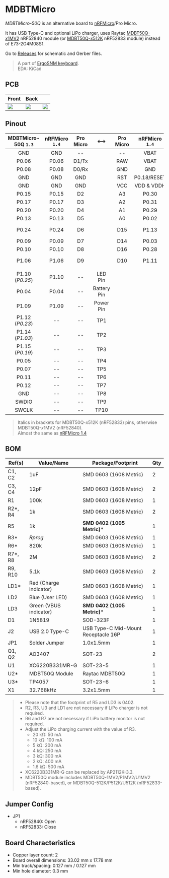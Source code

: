 # MDBTMicro
*MDBTMicro-50Q* is an alternative board to [nRFMicro](https://github.com/joric/nrfmicro)/Pro Micro.

It has USB Type-C and optional LiPo charger, uses Raytac [MDBT50Q-*x*1MV2](https://www.raytac.com/product/ins.php?index_id=24) nRF52840 module (or [MDBT50Q-*x*512K](https://www.raytac.com/product/ins.php?index_id=95) nRF52833 module) instead of E73-2G4M08S1.

Go to [Releases](https://github.com/ziteh/mdbt-micro/releases) for schematic and Gerber files.

> A part of [ErgoSNM keyboard](https://github.com/ziteh/ergo-snm-keyboard).  
> EDA: KiCad  

## PCB
| Front                                | Back                                 |                                      |
| ------------------------------------ | ------------------------------------ | ------------------------------------ |
| ![](https://i.imgur.com/6SuUTsl.jpg) | ![](https://i.imgur.com/FZB4fCI.jpg) | ![](https://i.imgur.com/3PWzDsE.jpg) |

## Pinout
| MDBTMicro-50Q `1.3` | nRFMicro `1.4` | Pro Micro |    <-->     | Pro Micro | nRFMicro `1.4` | MDBTMicro-50Q `1.3` |
| :-----------------: | :------------: | :-------: | :---------: | :-------: | :------------: | :-----------------: |
|         GND         |      GND       |    --     |             |    --     |      VBAT      |        VBAT         |
|        P0.06        |     P0.06      |   D1/Tx   |             |    RAW    |      VBAT      |     VBUS (USB)      |
|        P0.08        |     P0.08      |   D0/Rx   |             |    GND    |      GND       |         GND         |
|         GND         |      GND       |    GND    |             |    RST    |  P0.18/RESET   |     P0.18/RESET     |
|         GND         |      GND       |    GND    |             |    VCC    |   VDD & VDDH   |     VDD & VDDH      |
|        P0.15        |     P0.15      |    D2     |             |    A3     |     P0.30      |        P0.30        |
|        P0.17        |     P0.17      |    D3     |             |    A2     |     P0.31      |        P0.31        |
|        P0.20        |     P0.20      |    D4     |             |    A1     |     P0.29      |        P0.29        |
|        P0.13        |     P0.13      |    D5     |             |    A0     |     P0.02      |        P0.02        |
|        P0.24        |     P0.24      |    D6     |             |    D15    |     P1.13      |   P1.13 (*P1.05*)   |
|        P0.09        |     P0.09      |    D7     |             |    D14    |     P0.03      |        P0.03        |
|        P0.10        |     P0.10      |    D8     |             |    D16    |     P0.28      |        P0.28        |
|        P1.06        |     P1.06      |    D9     |             |    D10    |     P1.11      |   P1.11 (*P1.04*)   |
|                     |                |           |             |           |                |                     |
|   P1.10 (*P0.25*)   |     P1.10      |    --     |   LED Pin   |           |                |                     |
|        P0.04        |     P0.04      |    --     | Battery Pin |           |                |                     |
|        P1.09        |     P1.09      |    --     |  Power Pin  |           |                |                     |
|   P1.12 (*P0.23*)   |       --       |    --     |     TP1     |           |                |                     |
|   P1.14 (*P1.03*)   |       --       |    --     |     TP2     |           |                |                     |
|   P1.15 (*P0.19*)   |       --       |    --     |     TP3     |           |                |                     |
|        P0.05        |       --       |    --     |     TP4     |           |                |                     |
|        P0.07        |       --       |    --     |     TP5     |           |                |                     |
|        P0.11        |       --       |    --     |     TP6     |           |                |                     |
|        P0.12        |       --       |    --     |     TP7     |           |                |                     |
|         GND         |       --       |    --     |     TP8     |           |                |                     |
|        SWDIO        |       --       |    --     |     TP9     |           |                |                     |
|        SWCLK        |       --       |    --     |    TP10     |           |                |                     |

> Italics in brackets for MDBT50Q-*x*512K (nRF52833) pins, otherwise MDBT50Q-*x*1MV2 (nRF52840).  
> Almost the same as [nRFMicro 1.4](https://github.com/joric/nrfmicro/releases/tag/1.4)

## BOM
| Ref(s)   | Value/Name             | Package/Footprint                   | Qty |
| -------- | ---------------------- | ----------------------------------- | --- |
| C1, C2   | 1uF                    | SMD 0603 (1608 Metric)              | 2   |
| C3, C4   | 12pF                   | SMD 0603 (1608 Metric)              | 2   |
| R1       | 100k                   | SMD 0603 (1608 Metric)              | 1   |
| R2\*, R4 | 1k                     | SMD 0603 (1608 Metric)              | 2   |
| R5       | 1k                     | **SMD 0402 (1005 Metric)**\*        | 1   |
| R3\*     | *Rprog*                | SMD 0603 (1608 Metric)              | 1   |
| R6\*     | 820k                   | SMD 0603 (1608 Metric)              | 1   |
| R7\*, R8 | 2M                     | SMD 0603 (1608 Metric)              | 2   |
| R9, R10  | 5.1k                   | SMD 0603 (1608 Metric)              | 2   |
| LD1\*    | Red (Charge indicator) | SMD 0603 (1608 Metric)              | 1   |
| LD2      | Blue (User LED)        | SMD 0603 (1608 Metric)              | 1   |
| LD3      | Green (VBUS indicator) | **SMD 0402 (1005 Metric)**\*        | 1   |
| D1       | 1N5819                 | SOD-323F                            | 1   |
| J2       | USB 2.0 Type-C         | USB Type-C Mid-Mount Receptacle 16P | 1   |
| JP1      | Solder Jumper          | 1.0x1.5mm                           | 1   |
| Q1, Q2   | AO3407                 | SOT-23                              | 2   |
| U1       | XC6220B331MR-G         | SOT-23-5                            | 1   |
| U2\*     | MDBT50Q Module         | Raytac MDBT50Q                      | 1   |
| U3\*     | TP4057                 | SOT-23-6                            | 1   |
| X1       | 32.768kHz              | 3.2x1.5mm                           | 1   |

> - Please note that the footprint of R5 and LD3 is 0402.
> - R2, R3, U3 and LD1 are not necessary if LiPo charger is not required. 
> - R6 and R7 are not necessary if LiPo battery monitor is not required.
> - Adjust the LiPo charging current with the value of R3.
>   - 20 kΩ: 50 mA
>   - 10 kΩ: 100 mA
>   - 5 kΩ: 200 mA
>   - 4 kΩ: 250 mA
>   - 3 kΩ: 300 mA
>   - 2 kΩ: 400 mA
>   - 1.6 kΩ: 500 mA 
> - XC6220B331MR-G can be replaced by AP2112K-3.3.
> - MDBT50Q module includes MDBT50Q-1MV2/P1MV2/U1MV2 (nRF52840-based), or MDBT50Q-512K/P512K/U512K (nRF52833-based).

## Jumper Config
- JP1
  - nRF52840: Open
  - nRF52833: Close

## Board Characteristics
- Copper layer count: 2
- Board overall dimensions: 33.02 mm x 17.78 mm
- Min track/spacing: 0.127 mm / 0.127 mm
- Min hole diameter: 0.3 mm
